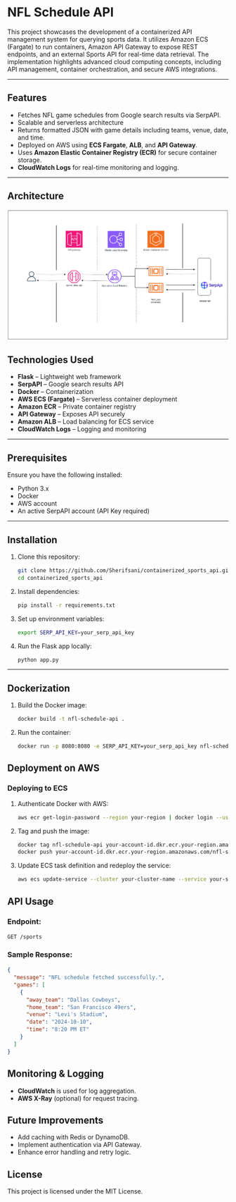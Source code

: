 # NFL Schedule API

This project showcases the development of a containerized API management system for querying sports data. It utilizes Amazon ECS (Fargate) to run containers, Amazon API Gateway to expose REST endpoints, and an external Sports API for real-time data retrieval. The implementation highlights advanced cloud computing concepts, including API management, container orchestration, and secure AWS integrations.


---



## Features

- Fetches NFL game schedules from Google search results via SerpAPI.
- Scalable and serverless architecture 
- Returns formatted JSON with game details including teams, venue, date, and time.
- Deployed on AWS using **ECS Fargate**, **ALB**, and **API Gateway**.
- Uses **Amazon Elastic Container Registry (ECR)** for secure container storage.
- **CloudWatch Logs** for real-time monitoring and logging.


---


## Architecture
![architecture diagram](https://github.com/Sherifsani/containerized_sports_api/blob/main/diagram.png)



## Technologies Used

- **Flask** – Lightweight web framework
- **SerpAPI** – Google search results API
- **Docker** – Containerization
- **AWS ECS (Fargate)** – Serverless container deployment
- **Amazon ECR** – Private container registry
- **API Gateway** – Exposes API securely
- **Amazon ALB** – Load balancing for ECS service
- **CloudWatch Logs** – Logging and monitoring



---


## Prerequisites

Ensure you have the following installed:

- Python 3.x
- Docker
- AWS account
- An active SerpAPI account (API Key required)



---



## Installation

1. Clone this repository:
   ```sh
   git clone https://github.com/Sherifsani/containerized_sports_api.git
   cd containerized_sports_api
   ```
2. Install dependencies:
   ```sh
   pip install -r requirements.txt
   ```
3. Set up environment variables:
   ```sh
   export SERP_API_KEY=your_serp_api_key
   ```
4. Run the Flask app locally:
   ```sh
   python app.py
   ```


---




## Dockerization

1. Build the Docker image:
   ```sh
   docker build -t nfl-schedule-api .
   ```
2. Run the container:
   ```sh
   docker run -p 8080:8080 -e SERP_API_KEY=your_serp_api_key nfl-schedule-api
   ```

## Deployment on AWS


### Deploying to ECS

1. Authenticate Docker with AWS:
   ```sh
   aws ecr get-login-password --region your-region | docker login --username AWS --password-stdin your-account-id.dkr.ecr.your-region.amazonaws.com
   ```
2. Tag and push the image:
   ```sh
   docker tag nfl-schedule-api your-account-id.dkr.ecr.your-region.amazonaws.com/nfl-schedule-api
   docker push your-account-id.dkr.ecr.your-region.amazonaws.com/nfl-schedule-api
   ```
3. Update ECS task definition and redeploy the service:
   ```sh
   aws ecs update-service --cluster your-cluster-name --service your-service-name --force-new-deployment
   ```

## API Usage

### Endpoint:

```
GET /sports
```

### Sample Response:

```json
{
  "message": "NFL schedule fetched successfully.",
  "games": [
    {
      "away_team": "Dallas Cowboys",
      "home_team": "San Francisco 49ers",
      "venue": "Levi's Stadium",
      "date": "2024-10-10",
      "time": "8:20 PM ET"
    }
  ]
}
```

## Monitoring & Logging

- **CloudWatch** is used for log aggregation.
- **AWS X-Ray** (optional) for request tracing.

## Future Improvements

- Add caching with Redis or DynamoDB.
- Implement authentication via API Gateway.
- Enhance error handling and retry logic.

## License

This project is licensed under the MIT License.

